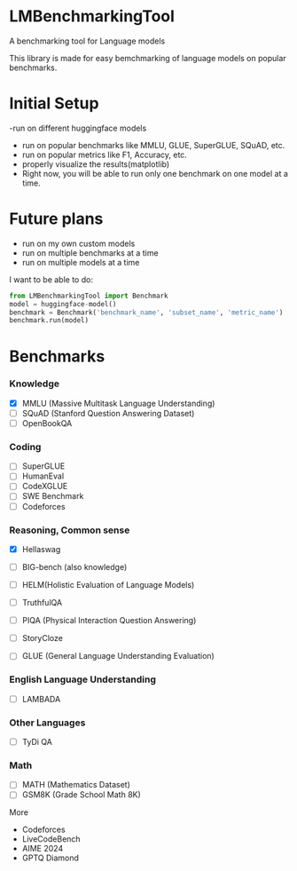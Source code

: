 # LMBenchmarkingTool
A benchmarking tool for Language models


This library is made for easy bemchmarking of language models on popular benchmarks.

# Initial Setup
-run on different huggingface models
- run on popular benchmarks like MMLU, GLUE, SuperGLUE, SQuAD, etc.
- run on popular metrics like F1, Accuracy, etc.
- properly visualize the results(matplotlib)
- Right now, you will be able to run only one benchmark on one model at a time.

# Future plans
- run on my own custom models
- run on multiple benchmarks at a time
- run on multiple models at a time


I want to  be able to do:

```python
from LMBenchmarkingTool import Benchmark
model = huggingface-model()
benchmark = Benchmark('benchmark_name', 'subset_name', 'metric_name')
benchmark.run(model)
```

# Benchmarks

### Knowledge
- [x] MMLU (Massive Multitask Language Understanding) 
- [ ] SQuAD (Stanford Question Answering Dataset) 
- [ ] OpenBookQA

### Coding
- [ ] SuperGLUE
- [ ] HumanEval
- [ ] CodeXGLUE
- [ ] SWE Benchmark
- [ ] Codeforces

### Reasoning, Common sense
- [x] Hellaswag
- [ ] BIG-bench (also knowledge)
- [ ] HELM(Holistic Evaluation of Language Models)
- [ ] TruthfulQA
- [ ] PIQA (Physical Interaction Question Answering)
- [ ] StoryCloze
- [ ] GLUE (General Language Understanding Evaluation) 


### English Language Understanding
- [ ] LAMBADA

### Other Languages
- [ ] TyDi QA

### Math
- [ ] MATH (Mathematics Dataset)
- [ ] GSM8K (Grade School Math 8K)

More
- Codeforces
- LiveCodeBench
- AIME 2024
- GPTQ Diamond

